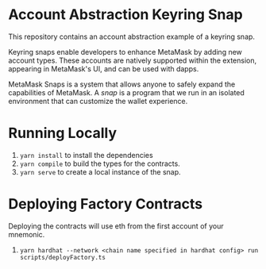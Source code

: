 # Account Abstraction Keyring Snap

This repository contains an account abstraction example of a keyring snap.

Keyring snaps enable developers to enhance MetaMask by adding new account
types. These accounts are natively supported within the extension, appearing in
MetaMask's UI, and can be used with dapps.

MetaMask Snaps is a system that allows anyone to safely expand the capabilities
of MetaMask. A _snap_ is a program that we run in an isolated environment that
can customize the wallet experience.

# Running Locally

1. `yarn install` to install the dependencies
2. `yarn compile` to build the types for the contracts.
3. `yarn serve` to create a local instance of the snap.

# Deploying Factory Contracts

Deploying the contracts will use eth from the first account of your mnemonic.

1. `yarn hardhat --network <chain name specified in hardhat config> run scripts/deployFactory.ts`
